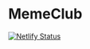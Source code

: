 # MemeClub

[![Netlify Status](https://api.netlify.com/api/v1/badges/0187985e-e83b-4ad6-bee7-c913e2cd0800/deploy-status)](https://app.netlify.com/sites/beamish-boba-3d9312/deploys)
